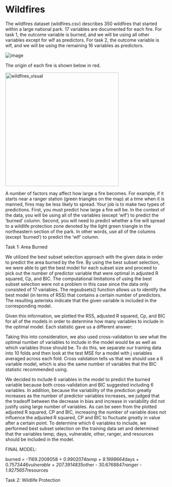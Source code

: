 # Wildfires

The wildfires dataset (wildfires.csv) describes 350 wildfires that started within a large national park. 17 variables are documented for each fire. For task 1, the outcome variable is burned, and we will be using all other variables except for wlf as predictors. For task 2, the outcome variable is wlf, and we will be using the remaining 16 variables as predictors. 

![image](https://cloud.githubusercontent.com/assets/22163404/20635419/6620e40e-b322-11e6-8369-7de450ea5386.png)


The origin of each fire is shown below in red.

<img width="354" alt="wildfires_visual" src="https://cloud.githubusercontent.com/assets/22163404/20633797/e30bc604-b30f-11e6-851e-f7764c27c503.PNG">

A number of factors may affect how large a fire becomes. For example, if it starts near a ranger station (green
triangles on the map) at a time when it is manned, fires may be less likely to spread.
Your job is to make two types of predictions. First, you must predict how large a fire will be. In the context
of the data, you will be using all of the variables (except ‘wlf’) to predict the ‘burned’ column.
Second, you will need to predict whether a fire will spread to a wildlife protection zone denoted by the light
green triangle in the northeastern section of the park. In other words, use all of the columns (except ‘burned’)
to predict the ‘wlf’ column.

Task 1: Area Burned

We utilized the best subset selection approach with the given data in order to predict the area burned by the fire. By using the best subset selection, we were able to get the best model for each subset size and proceed to pick out the number of predictor variable that were optimal in adjusted R squared, Cp, and BIC. The computational limitations of using the best subset selection were not a problem in this case since the data only consisted of 17 variables. The regsubsets() function allows us to identify the best model (in terms of RSS) that contains a certain number of predictors. The resulting asterisks indicate that the given variable is included in the corresponding model.


Given this information, we plotted the RSS, adjusted R squared, Cp, and BIC for all of the models in order to determine how many variables to include in the optimal model. Each statistic gave us a different answer:




Taking this into consideration, we also used cross-validation to see what the optimal number of variables to include in the model would be as well as which variables those should be. To do this, we separate our training data into 10 folds and then look at the test MSE for a model with j variables averaged across each fold. Cross validation tells us that we should use a 6 variable model, which is also the same number of variables that the BIC statistic recommended using. 


We decided to include 6 variables in the model to predict the burned variable because both cross-validation and BIC suggested including 6 variables. In addition, because the variability of the prediction greatly increases as the number of predictor variables increases, we judged that the tradeoff between the decrease in bias and increase in variability did not justify using large number of variables. As can be seen from the plotted adjusted R squared, CP and BIC, increasing the number of variable does not influence the adjusted R squared, CP and BIC to fluctuate greatly  in value after a certain point. To determine which 6 variables to include, we performed best subset selection on the training data set and determined that the variables temp, days, vulnerable, other, ranger, and resources should be included in the model.


FINAL MODEL:

burned = -1169.2008058 + 0.9902074*temp + 9.1998664*days + 0.7573446*vulnerable + 207.3914835*other - 30.6768847*ranger - 1.9275657*resources

Task 2: Wildlife Protection
